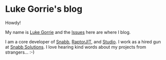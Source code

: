 # Luke Gorrie's blog

Howdy!

My name is [Luke Gorrie](http://lukego.com/) and the [Issues](https://github.com/lukego/blog/issues) here are where I blog.

I am a core developer of [Snabb](https://github.com/snabbco/snabb), [RaptorJIT](https://github.com/raptorjit/raptorjit), and [Studio](https://github.com/studio/studio). I work as a hired gun at [Snabb Solutions](http://snabb.solutions/). I love hearing kind words about my projects from strangers... :-)

